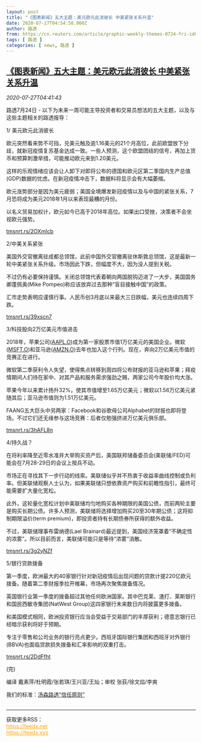 ```yaml
---
layout: post
title: "《图表新闻》五大主题：美元欧元此消彼长 中美紧张关系升温"
date: 2020-07-27T04:54:58.000Z
author: 路透
from: https://cn.reuters.com/article/graphic-weekly-themes-0724-fri-idCNKCS24S0B9
tags: [ 路透 ]
categories: [ news, 路透 ]
---
```

<!--1595825698000-->
[《图表新闻》五大主题：美元欧元此消彼长 中美紧张关系升温](https://cn.reuters.com/article/graphic-weekly-themes-0724-fri-idCNKCS24S0B9)
------

<div>
<div><i>2020-07-27T04:41:43</i></div><div class="StandardArticleBody_body"><p>路透7月24日 - 以下为未来一周可能主导投资者和交易员想法的五大主题，以及与这些主题相关的路透报导： </p><p>1/ 美元欧元此消彼长 </p><p>欧元突然看来势不可挡，兑美元触及逾1.16美元的21个月高位，此前欧盟放下分歧，就新冠疫情复苏基金达成一致。一些人预测，这个欧盟团结的信号，再加上货币和预算刺激举措，可能推动欧元来到1.20美元。 </p><p>这样的乐观情绪应该会让人卸下对即将公布的德国和欧元区第二季国内生产总值(GDP)数据的忧虑。在新冠疫情冲击下，数据料将显示会有大幅萎缩。 </p><p>欧元涨势部分是因为美元疲弱；美国全境爆发新冠疫情以及与中国的紧张关系，7月恐将成为美元2018年1月以来表现最糟的月份。 </p><p>以名义贸易加权计，欧元如今已高于2018年高位。如果出口受挫，决策者不会坐视欧元强势。 </p><p><a href="https://tmsnrt.rs/2OXmIcb">tmsnrt.rs/2OXmIcb</a> </p><p>2/中美关系紧张 </p><p>美国外交官撤离驻成都总领馆，此前中国外交官撤离驻休斯敦总领馆，这是最新一轮中美紧张关系升级。市场因此下跌，但幅度不大，因为没人提到关税。 </p><p>不过仍有必要保持谨慎。关闭总领馆代表着朝向两国脱钩迈进了一大步，美国国务卿蓬佩奥(Mike Pompeo)称应该放弃过去那种“盲目接触中国”的政策。 </p><p>汇市走势表明应谨慎行事。人民币创3月底以来最大三日跌幅，美元也连续四周下跌。 </p><p><a href="https://tmsnrt.rs/39xscn7">tmsnrt.rs/39xscn7</a> </p><p>3/科技股向2万亿美元市值进击 </p><p>2018年，苹果公司(<span id="symbol_AAPL.O_0"><a href="//www.reuters.com/companies/AAPL.O">AAPL.O</a></span>)成为第一家股票市值1万亿美元的美国企业。微软(<span id="symbol_MSFT.O_1"><a href="//www.reuters.com/companies/MSFT.O">MSFT.O</a></span>)和亚马逊(<span id="symbol_AMZN.O_2"><a href="//www.reuters.com/companies/AMZN.O">AMZN.O</a></span>)去年也加入这个行列。现在，奔向2万亿美元市值的竞赛正在进行。 </p><p>微软第二季获利令人失望，使得焦点转移到周四将公布财报的亚马逊和苹果；拜疫情期间人们待在家中、对其产品和服务需求强劲之赐，两家公司今年股价均大涨。 </p><p>苹果今年以来累计扬升32%，使其市值增至1.65万亿美元；微软以1.56万亿美元紧随其后；亚马逊市值则为1.51万亿美元。 </p><p>FAANG五大巨头中另两家：Facebook和谷歌母公司Alphabet的财报也即将登场。不过它们还无缘参与这场竞赛：后者仅勉强挤进万亿美元俱乐部。 </p><p><a href="https://tmsnrt.rs/3hAFL8n">tmsnrt.rs/3hAFL8n</a> </p><p>4/持久战？ </p><p>在将利率降至近零水准并大举购买资产后，美国联邦储备委员会(美联储/FED)可能会在7月28-29日的会议上按兵不动。 </p><p>市场正在寻找其下一步行动的线索。美联储似乎并不热衷于收益率曲线控制或负利率。但美联储观察人士认为，如果美联储只想依靠资产购买和前瞻性指引，最终可能需要扩大量化宽松。 </p><p>此外，这轮量化宽松计划中美联储均匀地购买各种期限的美国公债，而前两轮主要是购买长期公债。许多人预测，美联储将选择增加购买20至30年期公债；这将抑制期限溢价(term premium)，即投资者持有长期债券所获得的额外收益。 </p><p>不过，美联储理事布雷纳德(Lael Brainard)最近提到，美国经济笼罩着“不确定性的浓雾”。所以目前而言，美联储可能只是等待“浓雾”消散。 </p><p><a href="https://tmsnrt.rs/3g2yNZf">tmsnrt.rs/3g2yNZf</a> </p><p>5/银行贷款拨备 </p><p>第一季度，欧洲最大的40家银行针对新冠疫情后出现问题的贷款计提220亿欧元拨备。随着第二季财报季拉开帷幕，市场再次聚焦拨备情况。 </p><p>英国银行业第一季度的拨备超过其他任何欧洲国家。其中巴克莱、渣打、莱斯银行和国民西敏寺集团(NatWest Group)这四家银行未来数日内将披露更多拨备。 </p><p>和美国模式相同，欧洲投资银行应当会受益于交易部门的丰厚获利；德意志银行已经暗示获利将好于预期。 </p><p>专注于零售和公司业务的银行亮点更少。西班牙国际银行集团和西班牙对外银行(BBVA)也面临贷款损失拨备和汇率影响的双重打击。     </p><p><a href="https://tmsnrt.rs/2DdFfht">tmsnrt.rs/2DdFfht</a> </p><p>(完) </p><div class="Attribution_container"><div class="Attribution_attribution"><p class="Attribution_content">编译 戴素萍/杜明霞/张若琪/王兴亚/王灿；审校 张荻/徐文焰/李爽 </p></div></div><div class="StandardArticleBody_trustBadgeContainer"><span class="StandardArticleBody_trustBadgeTitle">我们的标准：</span><span class="trustBadgeUrl"><a href="https://www.thomsonreuters.cn/content/dam/openweb/documents/pdf/china/brochures/about-us-1.pdf">汤森路透“信任原则”</a></span></div></div><br><hr><div>获取更多RSS：<br><a href="https://feedx.net" style="color:orange" target="_blank">https://feedx.net</a> <br><a href="https://feedx.xyz" style="color:orange" target="_blank">https://feedx.xyz</a><br></div>
</div>
